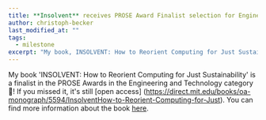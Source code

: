 ```yaml
---
title: **Insolvent** receives PROSE Award Finalist selection for Engineering and Technology.
author: christoph-becker
last_modified_at: ""
tags: 
  - milestone
excerpt: "My book, INSOLVENT: How to Reorient Computing for Just Sustainability, is a finalist in the PROSE Awards in the Engineering and Technology category." 
---
```


My book 'INSOLVENT: How to Reorient Computing for Just Sustainability' is a finalist in the PROSE Awards in the Engineering and Technology category :raised_hands:! If you missed it, it's still [open access]
(https://direct.mit.edu/books/oa-monograph/5594/InsolventHow-to-Reorient-Computing-for-Just). You can find more information about the book [here](../insolvent). 